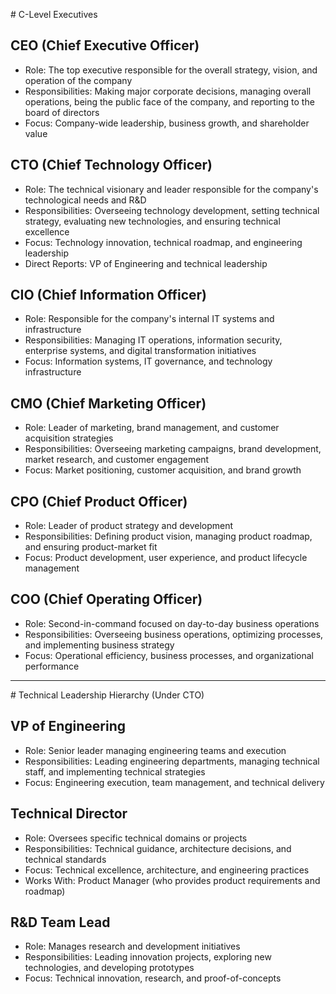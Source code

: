 ‎‎# C-Level Executives

## CEO (Chief Executive Officer)

- ‎‎Role‎‎: The top executive responsible for the overall strategy, vision, and operation of the company
- ‎‎Responsibilities‎‎: Making major corporate decisions, managing overall operations, being the public face of the company, and reporting to the board of directors
- ‎‎Focus‎‎: Company-wide leadership, business growth, and shareholder value


## CTO (Chief Technology Officer)

- ‎‎Role‎‎: The technical visionary and leader responsible for the company's technological needs and R&D
- ‎‎Responsibilities‎‎: Overseeing technology development, setting technical strategy, evaluating new technologies, and ensuring technical excellence
- ‎‎Focus‎‎: Technology innovation, technical roadmap, and engineering leadership
- ‎‎Direct Reports‎‎: VP of Engineering and technical leadership


## CIO (Chief Information Officer)

- ‎‎Role‎‎: Responsible for the company's internal IT systems and infrastructure
- ‎‎Responsibilities‎‎: Managing IT operations, information security, enterprise systems, and digital transformation initiatives
- ‎‎Focus‎‎: Information systems, IT governance, and technology infrastructure


## CMO (Chief Marketing Officer)

- ‎‎Role‎‎: Leader of marketing, brand management, and customer acquisition strategies
- ‎‎Responsibilities‎‎: Overseeing marketing campaigns, brand development, market research, and customer engagement
- ‎‎Focus‎‎: Market positioning, customer acquisition, and brand growth


## CPO (Chief Product Officer)

- ‎‎Role‎‎: Leader of product strategy and development
- ‎‎Responsibilities‎‎: Defining product vision, managing product roadmap, and ensuring product-market fit
- ‎‎Focus‎‎: Product development, user experience, and product lifecycle management


## COO (Chief Operating Officer)

- ‎‎Role‎‎: Second-in-command focused on day-to-day business operations
- ‎‎Responsibilities‎‎: Overseeing business operations, optimizing processes, and implementing business strategy
- ‎‎Focus‎‎: Operational efficiency, business processes, and organizational performance


---


‎‎# Technical Leadership Hierarchy (Under CTO)

## VP of Engineering

- ‎‎Role‎‎: Senior leader managing engineering teams and execution
- ‎‎Responsibilities‎‎: Leading engineering departments, managing technical staff, and implementing technical strategies
- ‎‎Focus‎‎: Engineering execution, team management, and technical delivery


## Technical Director

- ‎‎Role‎‎: Oversees specific technical domains or projects
- ‎‎Responsibilities‎‎: Technical guidance, architecture decisions, and technical standards
- ‎‎Focus‎‎: Technical excellence, architecture, and engineering practices
- ‎‎Works With‎‎: Product Manager (who provides product requirements and roadmap)


## R&D Team Lead

- ‎‎Role‎‎: Manages research and development initiatives
- ‎‎Responsibilities‎‎: Leading innovation projects, exploring new technologies, and developing prototypes
- ‎‎Focus‎‎: Technical innovation, research, and proof-of-concepts

